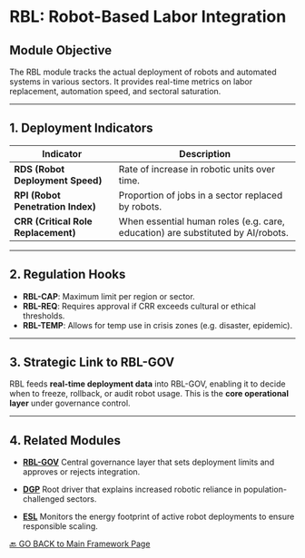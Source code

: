 # RBL: Robot-Based Labor Integration

## Module Objective
The RBL module tracks the actual deployment of robots and automated systems in various sectors.
It provides real-time metrics on labor replacement, automation speed, and sectoral saturation.

---

## 1. Deployment Indicators

| Indicator | Description |
|----------|-------------|
| **RDS (Robot Deployment Speed)** | Rate of increase in robotic units over time. |
| **RPI (Robot Penetration Index)** | Proportion of jobs in a sector replaced by robots. |
| **CRR (Critical Role Replacement)** | When essential human roles (e.g. care, education) are substituted by AI/robots. |

---

## 2. Regulation Hooks

- **RBL-CAP**: Maximum limit per region or sector.
- **RBL-REQ**: Requires approval if CRR exceeds cultural or ethical thresholds.
- **RBL-TEMP**: Allows for temp use in crisis zones (e.g. disaster, epidemic).

---

## 3. Strategic Link to RBL-GOV
RBL feeds **real-time deployment data** into RBL-GOV, enabling it to decide when to freeze, rollback, or audit robot usage.
This is the **core operational layer** under governance control.

---

## 4. Related Modules

- [**RBL-GOV**](RBL-GOV.md)
Central governance layer that sets deployment limits and approves or rejects integration.

- [**DGP**](DGP.md)
Root driver that explains increased robotic reliance in population-challenged sectors.

- [**ESL**](ESL.md)
Monitors the energy footprint of active robot deployments to ensure responsible scaling.

[🔙 GO BACK to Main Framework Page](https://frameworklori.github.io/lori-framework-site)



